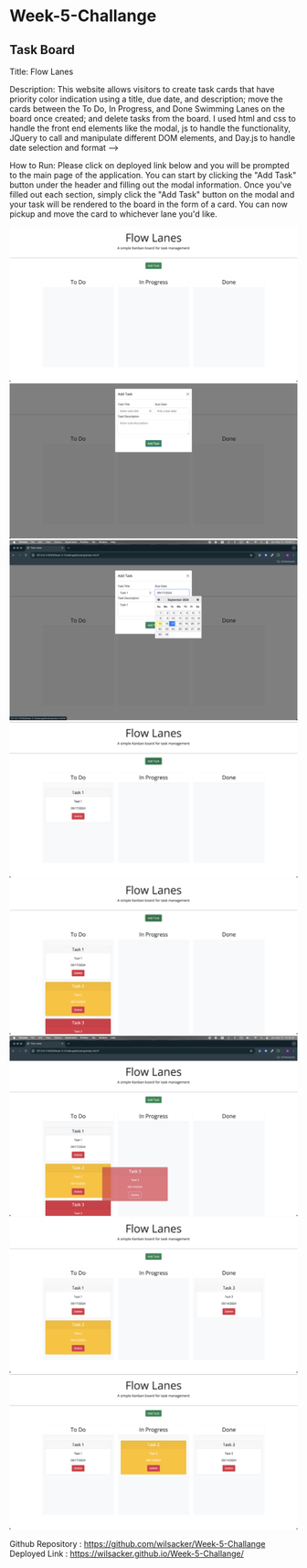 # Week-5-Challange

## Task Board

Title: Flow Lanes

Description:
This website allows visitors to create task cards that have priority color indication using a title, due date, and description; move the cards between the To Do, In Progress, and Done Swimming Lanes on the board once created; and delete tasks from the board. I used html and css to handle the front end elements like the modal, js to handle the functionality, JQuery to call and manipulate different DOM elements, and Day.js to handle date selection and format -->

How to Run:
Please click on deployed link below and you will be prompted to the main page of the application. You can start by clicking the "Add Task" button under the header and filling out the modal information. Once you've filled out each section, simply click the "Add Task" button on the modal and your task will be rendered to the board in the form of a card. You can now pickup and move the card to whichever lane you'd like.

![alt text](./Develop/images/First.png)
![alt text](./Develop/images/Second.png)
![alt text](./Develop/images/Third.png)
![alt text](./Develop/images/Fourth.png)
![alt text](./Develop/images/Fifth.png)
![alt text](./Develop/images/Sixth.png)
![alt text](./Develop/images/Seventh.png)
![alt text](./Develop/images/Eighth.png)

Github Repository : https://github.com/wilsacker/Week-5-Challange Deployed Link : https://wilsacker.github.io/Week-5-Challange/